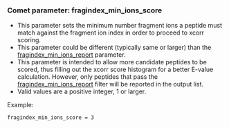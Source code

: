 ### Comet parameter: fragindex_min_ions_score

- This parameter sets the minimum number fragment ions a peptide must match
  against the fragment ion index in order to proceed to xcorr scoring.
- This parameter could be different (typically same or larger) than the
  [fragindex_min_ions_report](fragindex_min_ions_report.html)
  parameter.
- This parameter is intended to allow more candidate peptides to be scored, thus
  filling out the xcorr score histogram for a better E-value calculation.
  However, only peptides that pass the
  [fragindex_min_ions_report](fragindex_min_ions_report.html)
  filter will be reported in the output list.  
- Valid values are a positive integer, 1 or larger.

Example:
```
fragindex_min_ions_score = 3
```
